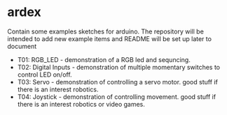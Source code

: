 # ardex

Contain some examples sketches for arduino.
The repository will be intended to add new example items and README will be set up later to document
* T01: RGB_LED - demonstration of a RGB led and sequncing.
* T02: Digital Inputs - demonstration of multiple momentary switches to control LED on/off.
* T03: Servo - demonstration of controlling a servo motor. good stuff if there is an interest robotics.
* T04: Joystick - demonstration of controlling movement. good stuff if there is an interest robotics or video games.



